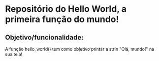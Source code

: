 # Repositório do Hello World, a primeira função do mundo!

## Objetivo/funcionalidade:

A função hello_world() tem como objetivo printar a strin "Olá, mundo!" na sua tela!

